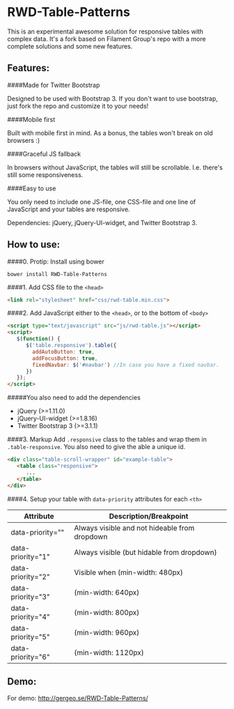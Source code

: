RWD-Table-Patterns
==================

This is an experimental awesome solution for responsive tables with complex data. It's a fork based on Filament Group's repo with a more complete solutions and some new features.

Features:
--------

####Made for Twitter Bootstrap

Designed to be used with Bootstrap 3. If you don't want to use bootstrap, just fork the repo and customize it to your needs!

####Mobile first

Built with mobile first in mind. As a bonus, the tables won't break on old browsers :)

####Graceful JS fallback

In browsers without JavaScript, the tables will still be scrollable. I.e. there's still some responsiveness.

####Easy to use

You only need to include one JS-file, one CSS-file and one line of JavaScript and your tables are responsive.

Dependencies: jQuery, jQuery-UI-widget, and Twitter Bootstrap 3.


How to use:
--------

####0. Protip: Install using bower
```shell
bower install RWD-Table-Patterns
```

####1. Add CSS file to the ```<head>```
```html
<link rel="stylesheet" href="css/rwd-table.min.css">
```

####2. Add JavaScript either to the ```<head>```, or to the bottom of ```<body>```
```html
<script type="text/javascript" src="js/rwd-table.js"></script>
<script>
   $(function() {
      $('table.responsive').table({
        addAutoButton: true,
        addFocusButton: true,
        fixedNavbar: $('#navbar') //In case you have a fixed navbar.
      })
   });
</script>
```

#####You also need to add the dependencies
- jQuery (>=1.11.0)
- jQuery-UI-widget (>=1.8.16)
- Twitter Bootstrap 3 (>=3.1.1)


####3. Markup
Add ```.responsive``` class to the tables and wrap them in ```.table-responsive```.
You also need to give the able a unique id.
```html
<div class="table-scroll-wrapper" id="example-table">
   <table class="responsive">
      ...
   </table>
</div>
```

####4. Setup your table with ```data-priority``` attributes for each ```<th>```

Attribute          |  Description/Breakpoint
------------------ |  ------------------
data-priority=""   |  Always visible and not hideable from dropdown
data-priority="1"  |  Always visible (but hidable from dropdown)
data-priority="2"  |  Visible when (min-width: 480px)
data-priority="3"  |  (min-width: 640px)
data-priority="4"  |  (min-width: 800px)
data-priority="5"  |  (min-width: 960px)
data-priority="6"  |  (min-width: 1120px)

Demo:
--------

For demo: http://gergeo.se/RWD-Table-Patterns/
